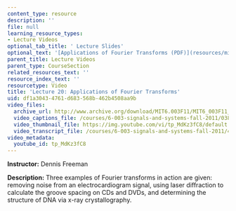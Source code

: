 ```yaml
---
content_type: resource
description: ''
file: null
learning_resource_types:
- Lecture Videos
optional_tab_title: ' Lecture Slides'
optional_text: '[Applications of Fourier Transforms (PDF)](resources/mit6_003f11_lec20)'
parent_title: Lecture Videos
parent_type: CourseSection
related_resources_text: ''
resource_index_text: ''
resourcetype: Video
title: 'Lecture 20: Applications of Fourier Transforms'
uid: df1a3043-4761-d683-568b-462b4508aa9b
video_files:
  archive_url: http://www.archive.org/download/MIT6.003F11/MIT6_003F11_lec20_300k.mp4
  video_captions_file: /courses/6-003-signals-and-systems-fall-2011/03894393da0055e09d433e47951f2560_tp_MdKz3fC8.vtt
  video_thumbnail_file: https://img.youtube.com/vi/tp_MdKz3fC8/default.jpg
  video_transcript_file: /courses/6-003-signals-and-systems-fall-2011/40a10eb704ef8a0338335a752a9a277d_tp_MdKz3fC8.pdf
video_metadata:
  youtube_id: tp_MdKz3fC8
---
```


**Instructor:** Dennis Freeman

**Description:** Three examples of Fourier transforms in action are given: removing noise from an electrocardiogram signal, using laser diffraction to calculate the groove spacing on CDs and DVDs, and determining the structure of DNA via x-ray crystallography.